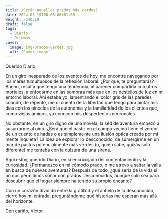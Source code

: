 ```yaml
---
title: ¿Serán aquellos prados más verdes?
date: 2024–03-19T08:08:00+01:00
weight: -240319
draft: false
tags:
  - Diario
  - Dilemas
cover:
  image: img/prados-verdes.jpg
  alt: ‘Cover image’
---
```


Querido Diario,

En un giro inesperado de los eventos de hoy, me encontré navegando por los mares tumultuosos de la reflexión laboral. ¿Por qué, te preguntarás? Bueno, resulta que tengo una tendencia, al parecer compartida con otros mortales, a enfocarme en las sombras más que en los destellos de luz en mi entorno laboral. Ahí estaba yo, lamentando el color gris de las paredes cuando, de repente, me di cuenta de la libertad que tengo para pintar mis días con los pinceles de la autonomía y la familiaridad de los clientes que, como viejos amigos, ya conocen mis desperfectos neuronales.

No obstante, en un giro digno de una novela, la sed de aventura empezó a susurrarme al oído. ¿Será que el pasto en el campo vecino tiene el verdor de un cuento de hadas o es simplemente una ilusión óptica creada por mi mente inquieta? La idea de explorar lo desconocido, de sumergirme en un mar de pastos potencialmente más verdes (o, quién sabe, quizás solo diferente) me tentaba con la dulzura de una sirena.

Aquí estoy, querido Diario, en la encrucijada del contentamiento y la curiosidad. ¿Permanezco en mi cómodo prado, o me atrevo a saltar la valla en busca de nuevas aventuras? Después de todo, ¿qué sería de la vida si no nos permitimos soñar con prados desconocidos, aunque solo sea para descubrir que el hogar siempre ha tenido su propio encanto?

Con un corazón dividido entre la gratitud y el anhelo de lo desconocido, cierro hoy mi entrada, preguntándome qué historias me esperan más allá del horizonte.

Con cariño,
Victor



